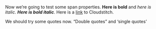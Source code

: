 Now we’re going to test some span properties. **Here is bold** and _here is italic_. **_Here is bold italic_**. Here is a [link](http://www.cloudstitch.com) to Cloudstitch.

We should try some quotes now. “Double quotes” and ‘single quotes’